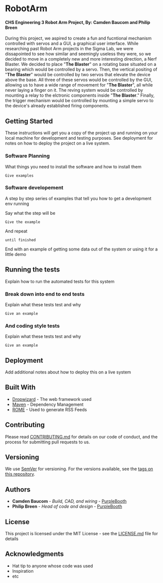# RobotArm
#### CHS Engineering 3 Robot Arm Project, By: Camden Baucom and Philip Breen

During this project, we aspired to create a fun and fucntional mechanism controlled with servos and a GUI, a graphical user interface. While researching past Robot Arm projects in the Sigma Lab, we were dissapointed to see how similar and seemingly useless they were, so we decided to move in a completely new and more interesting direction, a Nerf Blaster. We decided to place "**The Blaster**" on a rotating base situated on a bearing which would be controlled by a servo. Then, the vertical positing of "**The Blaster**" would be controlled by two servos that elevate the device above the base. All three of these servos would be controlled by the GUI, allowing us to have a wide range of movement for "**The Blaster**", all while never laying a finger on it. The reving system would be controlled by mounting a relay to the elctronic components inside "**The Blaster**." Finally, the trigger mechanism would be controlled by mounting a simple servo to the device's already established firing components.

## Getting Started

These instructions will get you a copy of the project up and running on your local machine for development and testing purposes. See deployment for notes on how to deploy the project on a live system.

### Software Planning

What things you need to install the software and how to install them

```
Give examples
```

### Software developement

A step by step series of examples that tell you how to get a development env running

Say what the step will be

```
Give the example
```

And repeat

```
until finished
```

End with an example of getting some data out of the system or using it for a little demo

## Running the tests

Explain how to run the automated tests for this system

### Break down into end to end tests

Explain what these tests test and why

```
Give an example
```

### And coding style tests

Explain what these tests test and why

```
Give an example
```

## Deployment

Add additional notes about how to deploy this on a live system

## Built With

* [Dropwizard](http://www.dropwizard.io/1.0.2/docs/) - The web framework used
* [Maven](https://maven.apache.org/) - Dependency Management
* [ROME](https://rometools.github.io/rome/) - Used to generate RSS Feeds

## Contributing

Please read [CONTRIBUTING.md](https://gist.github.com/PurpleBooth/b24679402957c63ec426) for details on our code of conduct, and the process for submitting pull requests to us.

## Versioning

We use [SemVer](http://semver.org/) for versioning. For the versions available, see the [tags on this repository](https://github.com/your/project/tags). 

## Authors

* **Camden Baucom** - *Build, CAD, and wiring* - [PurpleBooth](https://github.com/PurpleBooth)
* **Philip Breen** - *Head of code and design* - [PurpleBooth](https://github.com/PurpleBooth)

## License

This project is licensed under the MIT License - see the [LICENSE.md](LICENSE.md) file for details

## Acknowledgments

* Hat tip to anyone whose code was used
* Inspiration
* etc
